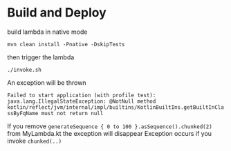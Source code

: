 # Build and Deploy

build lambda in native mode

`mvn clean install -Pnative -DskipTests`

then trigger the lambda

`./invoke.sh` 

An exception will be thrown

`Failed to start application (with profile test): java.lang.IllegalStateException: @NotNull method kotlin/reflect/jvm/internal/impl/builtins/KotlinBuiltIns.getBuiltInClassByFqName must not return null`

If you remove `generateSequence { 0 to 100 }.asSequence().chunked(2)` from MyLambda.kt the exception will disappear
Exception occurs if you invoke `chunked(..)`